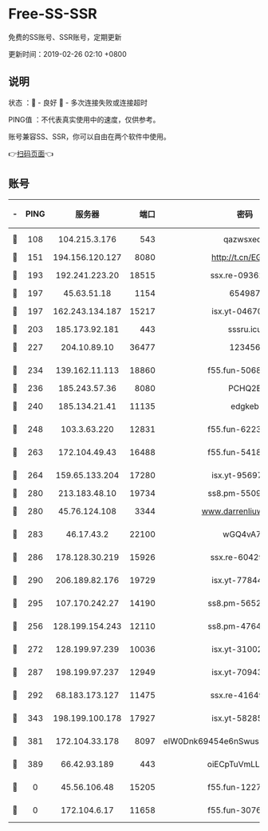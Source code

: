 # Free-SS-SSR

免费的SS账号、SSR账号，定期更新

更新时间：2019-02-26 02:10 +0800

## 说明

状态     ：🙂 - 良好 🙁 - 多次连接失败或连接超时

PING值   ：不代表真实使用中的速度，仅供参考。

账号兼容SS、SSR，你可以自由在两个软件中使用。

👉[扫码页面](https://liesauer.github.io/free-ss-ssr.github.io/)👈

## 账号

|-|PING|服务器|端口|密码|加密方式|区域|
|:----:|:----:|:-----:|-----:|:----:|:----:|:----:|
|🙂|108|104.215.3.176|543|qazwsxedc|aes-256-gcm|JP|
|🙂|151|194.156.120.127|8080|http://t.cn/EGJIyrl|rc4-md5|RU|
|🙂|193|192.241.223.20|18515|ssx.re-09362839|aes-256-cfb|US|
|🙂|197|45.63.51.18|1154|654987|chacha20|US|
|🙂|197|162.243.134.187|15217|isx.yt-04670550|aes-256-cfb|US|
|🙂|203|185.173.92.181|443|sssru.icu|rc4-md5|RU|
|🙂|227|204.10.89.10|36477|123456|aes-256-cfb|US|
|🙂|234|139.162.11.113|18860|f55.fun-50686264|aes-256-cfb|SG|
|🙂|236|185.243.57.36|8080|PCHQ2E|rc4-md5|US|
|🙂|240|185.134.21.41|11135|edgkeb|aes-256-cfb|GB|
|🙂|248|103.3.63.220|12831|f55.fun-62237207|aes-256-cfb|SG|
|🙂|263|172.104.49.43|16488|f55.fun-54186310|aes-256-cfb|SG|
|🙂|264|159.65.133.204|17280|isx.yt-95697435|aes-256-cfb|SG|
|🙂|280|213.183.48.10|19734|ss8.pm-55096385|rc4-md5|RU|
|🙂|280|45.76.124.108|3344|www.darrenliuwei.com|aes-256-cfb|AU|
|🙂|283|46.17.43.2|22100|wGQ4vA7D|aes-256-gcm|RU|
|🙂|286|178.128.30.219|15926|ssx.re-60429787|aes-256-cfb|SG|
|🙂|290|206.189.82.176|19729|isx.yt-77844520|aes-256-cfb|SG|
|🙂|295|107.170.242.27|14190|ss8.pm-56526890|aes-256-cfb|US|
|🙂|256|128.199.154.243|12110|ss8.pm-47641220|aes-256-cfb|SG|
|🙂|272|128.199.97.239|10036|isx.yt-31002701|aes-256-cfb|SG|
|🙂|287|198.199.97.237|12949|isx.yt-70943099|aes-256-cfb|US|
|🙂|292|68.183.173.127|11475|ssx.re-41649202|aes-256-cfb|US|
|🙂|343|198.199.100.178|17927|isx.yt-58285902|aes-256-cfb|US|
|🙂|381|172.104.33.178|8097|eIW0Dnk69454e6nSwuspv9DmS201tQ0D|aes-256-cfb|SG|
|🙂|389|66.42.93.189|443|oiECpTuVmLLxk4Ts|aes-256-cfb|US|
|🙁|0|45.56.106.48|15205|f55.fun-12278228|aes-256-cfb|US|
|🙁|0|172.104.6.17|11658|f55.fun-30764636|aes-256-cfb|US|
